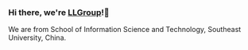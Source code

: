 ### Hi there, we're [LLGroup](https://liang-seu.net/)!:wave:
We are from School of Information Science and Technology, Southeast University, China.
